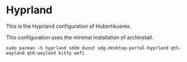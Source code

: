 # Hyprland
This is the Hyprland configuration of Hubertikusrex.

This configuration uses the minimal installation of archinstall.

``` 
sudo pacman -S hyprland sddm dunst xdg-desktop-portal-hyprland qt5-wayland qt6-wayland kitty wofi
```
